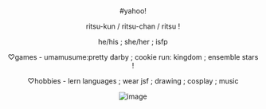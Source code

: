 <div align="center">
  #yahoo!
  
  ritsu-kun / ritsu-chan / ritsu ! 
  
  he/his ; she/her ; isfp 
  
  ♡games - umamusume:pretty darby ; cookie run: kingdom ; ensemble stars !
  
  ♡hobbies - lern languages ; wear jsf ; drawing ; cosplay ; music 
  
  ![image](https://files.catbox.moe/448fp8.png)
  
</div>
